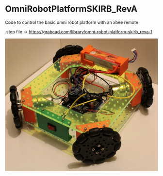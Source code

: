 # OmniRobotPlatformSKIRB_RevA
Code to control the basic omni robot platform with an xbee remote

.step file -> https://grabcad.com/library/omni-robot-platform-skirb_reva-1

![Screenshot](OmniBotPhoto.png)
